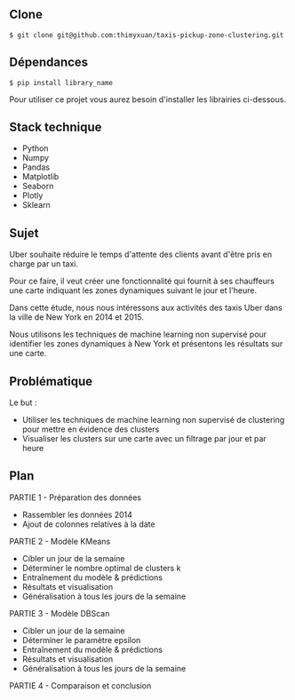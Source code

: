 ## Clone

```$ git clone git@github.com:thimyxuan/taxis-pickup-zone-clustering.git```

## Dépendances

```$ pip install library_name```

Pour utiliser ce projet vous aurez besoin d'installer les librairies ci-dessous.

## Stack technique

- Python
- Numpy
- Pandas
- Matplotlib
- Seaborn
- Plotly
- Sklearn

## Sujet

Uber souhaite réduire le temps d'attente des clients avant d'être pris en charge par un taxi.

Pour ce faire, il veut créer une fonctionnalité qui fournit à ses chauffeurs une carte indiquant les zones dynamiques suivant le jour et l'heure.

Dans cette étude, nous nous intéressons aux activités des taxis Uber dans la ville de New York en 2014 et 2015. 

Nous utilisons les techniques de machine learning non supervisé pour identifier les zones dynamiques à New York et présentons les résultats sur une carte.

## Problématique

Le but : 

- Utiliser les techniques de machine learning non supervisé de clustering pour mettre en évidence des clusters
- Visualiser les clusters sur une carte avec un filtrage par jour et par heure

## Plan 

PARTIE 1 - Préparation des données 
- Rassembler les données 2014
- Ajout de colonnes relatives à la date

PARTIE 2 - Modèle KMeans
- Cibler un jour de la semaine
- Déterminer le nombre optimal de clusters k
- Entraînement du modèle & prédictions
- Résultats et visualisation
- Généralisation à tous les jours de la semaine

PARTIE 3 - Modèle DBScan
- Cibler un jour de la semaine
- Déterminer le paramètre epsilon 
- Entraînement du modèle & prédictions
- Résultats et visualisation
- Généralisation à tous les jours de la semaine

PARTIE 4 - Comparaison et conclusion